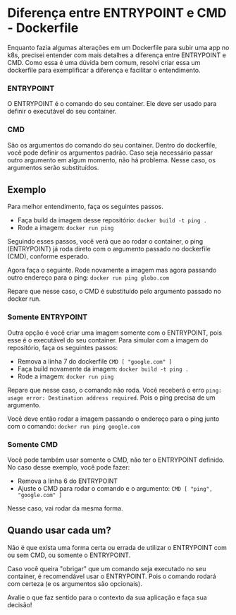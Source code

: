 # Diferença entre ENTRYPOINT e CMD - Dockerfile

Enquanto fazia algumas alterações em um Dockerfile para subir uma app no k8s, precisei entender com mais detalhes a diferença entre ENTRYPOINT e CMD. Como essa é uma dúvida bem comum, resolvi criar essa um dockerfile para exemplificar a diferença e facilitar o entendimento.

### ENTRYPOINT

O ENTRYPOINT é o comando do seu container. Ele deve ser usado para definir o executável do seu container.

### CMD

São os argumentos do comando do seu container. Dentro do dockerfile, você pode definir os argumentos padrão. Caso seja necessário passar outro argumento em algum momento, não há problema. Nesse caso, os argumentos serão substituídos.

## Exemplo

Para melhor entendimento, faça os seguintes passos.

- Faça build da imagem desse repositório: `docker build -t ping .`
- Rode a imagem: `docker run ping`

Seguindo esses passos, você verá que ao rodar o container, o ping (ENTRYPOINT) já roda direto com o argumento passado no dockerfile (CMD), conforme esperado.

Agora faça o seguinte. Rode novamente a imagem mas agora passando outro endereço para o ping: `docker run ping globo.com`

Repare que nesse caso, o CMD é substituído pelo argumento passado no docker run.

### Somente ENTRYPOINT

Outra opção é você criar uma imagem somente com o ENTRYPOINT, pois esse é o executável do seu container. Para simular com a imagem do repositório, faça os seguintes passos:

- Remova a linha 7 do dockerfile `CMD [ "google.com" ]`
- Faça build novamente da imagem: `docker build -t ping .`
- Rode a imagem: `docker run ping`

Repare que nesse caso, o comando não roda. Você receberá o erro `ping: usage error: Destination address required`. Pois o ping precisa de um argumento.

Você deve então rodar a imagem passando o endereço para o ping junto com o comando: `docker run ping google.com`

### Somente CMD

Você pode também usar somente o CMD, não ter o ENTRYPOINT definido. No caso desse exemplo, você pode fazer:

- Remova a linha 6 do ENTRYPOINT
- Ajuste o CMD para rodar o comando e o argumento: `CMD [ "ping", "google.com" ]`

Nesse caso, vai rodar da mesma forma.

## Quando usar cada um?

Não é que exista uma forma certa ou errada de utilizar o ENTRYPOINT com ou sem CMD, ou somente o ENTRYPOINT.

Caso você queira "obrigar" que um comando seja executado no seu container, é recomendável usar o ENTRYPOINT. Pois o comando rodará com certeza (e os argumentos são opcionais).

Avalie o que faz sentido para o contexto da sua aplicação e faça sua decisão!